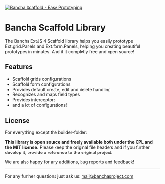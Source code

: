 [![Bancha Scaffold - Easy Prototyping](http://banchaproject.org/tl_files/Bancha/images/bancha-scaffold.jpg)](http://scaffold.banchaproject.org/)


Bancha Scaffold Library
=======================

The Bancha ExtJS 4 Scaffold library helps you easily prototype Ext.grid.Panels and Ext.form.Panels, helping you creating beautiful prototypes in minutes. And it it completly free and open source!

Features
--------

* Scaffold grids configurations
* Scaffold form configurations
* Provides default create, edit and delete handling
* Recognizes and maps field types
* Provides interceptors
* and a lot of configurations!


License
-------

For everything except the builder-folder:

__This library is open source and freely available both under the GPL and the MIT license.__
Please keep the original file headers and if you further develop it, provide a reference to the original project.

We are also happy for any additions, bug reports and feedback!

------------------------------
For any further questions just ask us: mail@banchaproject.com